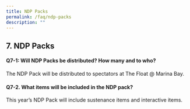 ```yaml
---
title: NDP Packs
permalink: /faq/ndp-packs
description: ""
---
```

## 7. NDP Packs

#### Q7-1: Will NDP Packs be distributed? How many and to who? 
The NDP Pack will be distributed to spectators at The Float @ Marina Bay.


#### Q7-2. What items will be included in the NDP pack? 
This year’s NDP Pack will include sustenance items and interactive items. 

